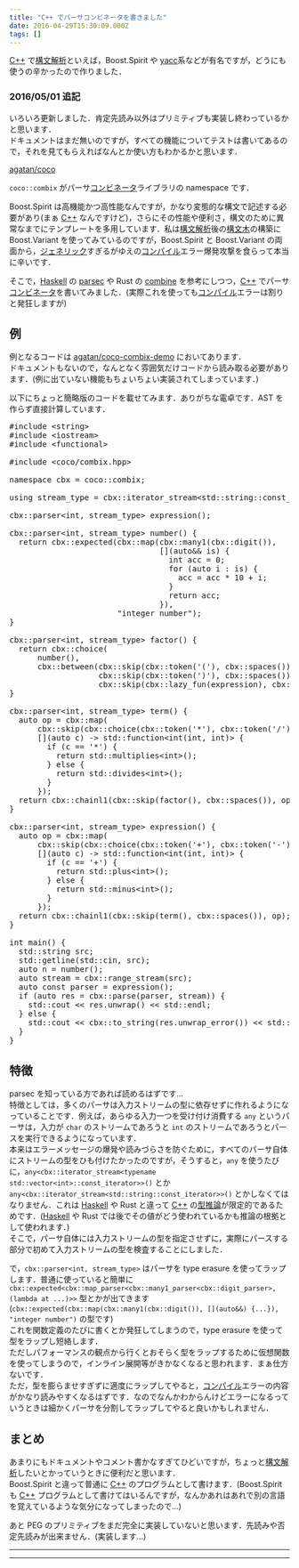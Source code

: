 ```yaml
---
title: "C++ でパーサコンビネータを書きました"
date: 2016-04-29T15:30:09.000Z
tags: []
---
```


<p><a class="keyword" href="http://d.hatena.ne.jp/keyword/C%2B%2B">C++</a> で<a class="keyword" href="http://d.hatena.ne.jp/keyword/%B9%BD%CA%B8%B2%F2%C0%CF">構文解析</a>といえば，Boost.Spirit や <a class="keyword" href="http://d.hatena.ne.jp/keyword/yacc">yacc</a>系などが有名ですが，どうにも使うの辛かったので作りました．</p>

<h3>2016/05/01 追記　</h3>

<p>いろいろ更新しました．肯定先読み以外はプリミティブも実装し終わっているかと思います．<br/>
ドキュメントはまだ無いのですが，すべての機能についてテストは書いてあるので，それを見てもらえればなんとか使い方もわかるかと思います．</p>

<p><a href="https://github.com/agatan/coco">agatan/coco</a></p>

<p><code>coco::combix</code> がパーサ<a class="keyword" href="http://d.hatena.ne.jp/keyword/%A5%B3%A5%F3%A5%D3%A5%CD%A1%BC%A5%BF">コンビネータ</a>ライブラリの namespace です．</p>

<p>Boost.Spirit は高機能かつ高性能なんですが，かなり変態的な構文で記述する必要があり(まぁ <a class="keyword" href="http://d.hatena.ne.jp/keyword/C%2B%2B">C++</a> なんですけど)，さらにその性能や便利さ，構文のために異常なまでにテンプレートを多用しています．私は<a class="keyword" href="http://d.hatena.ne.jp/keyword/%B9%BD%CA%B8%B2%F2%C0%CF">構文解析</a>後の<a class="keyword" href="http://d.hatena.ne.jp/keyword/%B9%BD%CA%B8%CC%DA">構文木</a>の構築に Boost.Variant を使ってみているのですが，Boost.Spirit と Boost.Variant の両面から，<a class="keyword" href="http://d.hatena.ne.jp/keyword/%A5%B8%A5%A7%A5%CD%A5%EA%A5%C3%A5%AF">ジェネリック</a>すぎるがゆえの<a class="keyword" href="http://d.hatena.ne.jp/keyword/%A5%B3%A5%F3%A5%D1%A5%A4%A5%EB">コンパイル</a>エラー爆発攻撃を食らって本当に辛いです．</p>

<p>そこで，<a class="keyword" href="http://d.hatena.ne.jp/keyword/Haskell">Haskell</a> の <a href="https://hackage.haskell.org/package/parsec">parsec</a> や Rust の <a href="https://github.com/Marwes/combine">combine</a> を参考にしつつ，<a class="keyword" href="http://d.hatena.ne.jp/keyword/C%2B%2B">C++</a> でパーサ<a class="keyword" href="http://d.hatena.ne.jp/keyword/%A5%B3%A5%F3%A5%D3%A5%CD%A1%BC%A5%BF">コンビネータ</a>を書いてみました．(実際これを使っても<a class="keyword" href="http://d.hatena.ne.jp/keyword/%A5%B3%A5%F3%A5%D1%A5%A4%A5%EB">コンパイル</a>エラーは割りと発狂しますが)</p>

<h2>例</h2>

<p>例となるコードは <a href="https://github.com/agatan/coco-combix-demo">agatan/coco-combix-demo</a> においてあります．<br/>
ドキュメントもないので，なんとなく雰囲気だけコードから読み取る必要があります．(例に出ていない機能もちょいちょい実装されてしまっています．)</p>

<p>以下にちょっと簡略版のコードを載せてみます．ありがちな電卓です．AST を作らず直接計算しています．</p>

<pre class="code lang-cpp" data-lang="cpp" data-unlink><span class="synPreProc">#include </span><span class="synConstant">&lt;string&gt;</span>
<span class="synPreProc">#include </span><span class="synConstant">&lt;iostream&gt;</span>
<span class="synPreProc">#include </span><span class="synConstant">&lt;functional&gt;</span>

<span class="synPreProc">#include </span><span class="synConstant">&lt;coco/combix.hpp&gt;</span>

<span class="synType">namespace</span> cbx = coco::combix;

<span class="synStatement">using</span> stream_type = cbx::iterator_stream&lt;std::string::const_iterator&gt;;

cbx::parser&lt;<span class="synType">int</span>, stream_type&gt; expression();

cbx::parser&lt;<span class="synType">int</span>, stream_type&gt; number() {
  <span class="synStatement">return</span> cbx::expected(cbx::map(cbx::many1(cbx::digit()),
                                [](<span class="synType">auto</span>&amp;&amp; is) <span class="synError">{</span>
                                  <span class="synType">int</span> acc = <span class="synConstant">0</span>;
                                  <span class="synStatement">for</span> (<span class="synType">auto</span> i : is) <span class="synError">{</span>
                                    acc = acc * <span class="synConstant">10</span> + i;
                                  <span class="synError">}</span>
                                  <span class="synStatement">return</span> acc;
                                }<span class="synError">)</span>,
                       <span class="synConstant">&quot;integer number&quot;</span><span class="synError">)</span>;
}

cbx::parser&lt;<span class="synType">int</span>, stream_type&gt; factor() {
  <span class="synStatement">return</span> cbx::choice(
      number(),
      cbx::between(cbx::skip(cbx::token(<span class="synConstant">'('</span>), cbx::spaces()),
                   cbx::skip(cbx::token(<span class="synConstant">')'</span>), cbx::spaces()),
                   cbx::skip(cbx::lazy_fun(expression), cbx::spaces())));
}

cbx::parser&lt;<span class="synType">int</span>, stream_type&gt; term() {
  <span class="synType">auto</span> op = cbx::map(
      cbx::skip(cbx::choice(cbx::token(<span class="synConstant">'*'</span>), cbx::token(<span class="synConstant">'/'</span>)), cbx::spaces()),
      [](<span class="synType">auto</span> c) -&gt; std::function&lt;<span class="synType">int</span>(<span class="synType">int</span>, <span class="synType">int</span>)&gt; <span class="synError">{</span>
        <span class="synStatement">if</span> (c == <span class="synConstant">'*'</span>) <span class="synError">{</span>
          <span class="synStatement">return</span> std::multiplies&lt;<span class="synType">int</span>&gt;();
        <span class="synError">}</span> <span class="synStatement">else</span> <span class="synError">{</span>
          <span class="synStatement">return</span> std::divides&lt;<span class="synType">int</span>&gt;();
        <span class="synError">}</span>
      }<span class="synError">)</span>;
  <span class="synStatement">return</span> cbx::chainl1(cbx::skip(factor(), cbx::spaces()), op);
}

cbx::parser&lt;<span class="synType">int</span>, stream_type&gt; expression() {
  <span class="synType">auto</span> op = cbx::map(
      cbx::skip(cbx::choice(cbx::token(<span class="synConstant">'+'</span>), cbx::token(<span class="synConstant">'-'</span>)), cbx::spaces()),
      [](<span class="synType">auto</span> c) -&gt; std::function&lt;<span class="synType">int</span>(<span class="synType">int</span>, <span class="synType">int</span>)&gt; <span class="synError">{</span>
        <span class="synStatement">if</span> (c == <span class="synConstant">'+'</span>) <span class="synError">{</span>
          <span class="synStatement">return</span> std::plus&lt;<span class="synType">int</span>&gt;();
        <span class="synError">}</span> <span class="synStatement">else</span> <span class="synError">{</span>
          <span class="synStatement">return</span> std::minus&lt;<span class="synType">int</span>&gt;();
        <span class="synError">}</span>
      }<span class="synError">)</span>;
  <span class="synStatement">return</span> cbx::chainl1(cbx::skip(term(), cbx::spaces()), op);
}

<span class="synType">int</span> main() {
  std::string src;
  std::getline(std::cin, src);
  <span class="synType">auto</span> n = number();
  <span class="synType">auto</span> stream = cbx::range_stream(src);
  <span class="synType">auto</span> <span class="synType">const</span> parser = expression();
  <span class="synStatement">if</span> (<span class="synType">auto</span> res = cbx::parse(parser, stream)) {
    std::cout &lt;&lt; res.unwrap() &lt;&lt; std::endl;
  } <span class="synStatement">else</span> {
    std::cout &lt;&lt; cbx::to_string(res.unwrap_error()) &lt;&lt; std::endl;
  }
}
</pre>

<h2>特徴</h2>

<p>parsec を知っている方であれば読めるはずです...<br/>
特徴としては，多くのパーサは入力ストリームの型に依存せずに作れるようになっていることです．例えば，あらゆる入力一つを受け付け消費する <code>any</code> というパーサは，入力が <code>char</code> のストリームであろうと <code>int</code> のストリームであろうとパースを実行できるようになっています．<br/>
本来はエラーメッセージの爆発や読みづらさを防ぐために，すべてのパーサ自体にストリームの型をひも付けたかったのですが，そうすると，<code>any</code> を使うたびに，<code>any&lt;cbx::iterator_stream&lt;typename std::vector&lt;int&gt;::const_iterator&gt;&gt;()</code> とか <code>any&lt;cbx::iterator_stream&lt;std::string::const_iterator&gt;&gt;()</code> とかしなくてはなりません．これは <a class="keyword" href="http://d.hatena.ne.jp/keyword/Haskell">Haskell</a> や Rust と違って <a class="keyword" href="http://d.hatena.ne.jp/keyword/C%2B%2B">C++</a> の<a class="keyword" href="http://d.hatena.ne.jp/keyword/%B7%BF%BF%E4%CF%C0">型推論</a>が限定的であるためです．(<a class="keyword" href="http://d.hatena.ne.jp/keyword/Haskell">Haskell</a> や Rust では後でその値がどう使われているかも推論の根拠として使われます．)<br/>
そこで，パーサ自体には入力ストリームの型を指定させずに，実際にパースする部分で初めて入力ストリームの型を検査することにしました．</p>

<p>で，<code>cbx::parser&lt;int, stream_type&gt;</code> はパーサを type erasure を使ってラップします．普通に使っていると簡単に <code>cbx::expected&lt;cbx::map_parser&lt;cbx::many1_parser&lt;cbx::digit_parser&gt;, (lambda at ...)&gt;&gt;</code> 型とかが出てきます(<code>cbx::expected(cbx::map(cbx::many1(cbx::digit()), [](auto&amp;&amp;) {...}), "integer number")</code> の型です)<br/>
これを関数定義のたびに書くとか発狂してしまうので，type erasure を使って型をラップし短絡します．<br/>
ただしパフォーマンスの観点から行くとおそらく型をラップするために仮想関数を使ってしまうので，インライン展開等がきかなくなると思われます．まぁ仕方ないです．<br/>
ただ，型を膨らませすぎずに適度にラップしてやると，<a class="keyword" href="http://d.hatena.ne.jp/keyword/%A5%B3%A5%F3%A5%D1%A5%A4%A5%EB">コンパイル</a>エラーの内容がかなり読みやすくなるはずです．なのでなんかわからんけどエラーになるっていうときは細かくパーサを分割してラップしてやると良いかもしれません．</p>

<h2>まとめ</h2>

<p>あまりにもドキュメントやコメント書かなすぎてひどいですが，ちょっと<a class="keyword" href="http://d.hatena.ne.jp/keyword/%B9%BD%CA%B8%B2%F2%C0%CF">構文解析</a>したいとかっていうときに便利だと思います．<br/>
Boost.Spirit と違って普通に <a class="keyword" href="http://d.hatena.ne.jp/keyword/C%2B%2B">C++</a> のプログラムとして書けます．(Boost.Spirit も <a class="keyword" href="http://d.hatena.ne.jp/keyword/C%2B%2B">C++</a> プログラムとして書けてはいるんですが，なんかあれはあれで別の言語を覚えているような気分になってしまったので...)</p>

<p>あと PEG のプリミティブをまだ完全に実装していないと思います．先読みや否定先読みが出来ません．(実装します…)</p>

---

---
